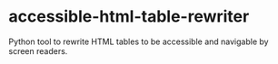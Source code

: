 # accessible-html-table-rewriter
Python tool to rewrite HTML tables to be accessible and navigable by screen readers.
